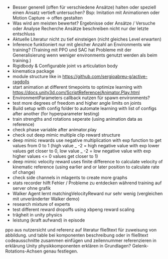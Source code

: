 - Besser generell (offen für verschiedene Ansätze) halten oder speziell einen Ansatz vertieft untersuchen? Bsp: Imitation mit Animationen oder Motion Capture -> offen gestalten
- Was wird am meisten bewertet? Ergebnisse oder Ansätze / Versuche oder Analyse Recherche Ansätze beschreiben nicht nur der letzte entschluss
- Aktuelle Literatur nicht zu tief einsteigen (nicht gleiches Level erwarten)
- Inference funktioniert nur mit gleicher Anzahl an Environments wie training? (Training mit PPO und SAC hat Probleme mit der Generalisierung wenn weniger environments genutzt werden als beim training.)
- Rigidbody & Configurable joint vs articulation body
- kinematica package
- module structure like in https://github.com/sergioabreu-g/active-ragdolls
- start animation at different timepoints to optimize learning with https://docs.unity3d.com/ScriptReference/Animator.Play.html
- EnvironmentParameters callback nutzen für spawn environments?
- test more degrees of freedom and higher angle limits on joints
- Build setup with config folder to automate learning with list of configs after another (for hyperparameter testing)
- train strengths and rotations seperate (using animation data as reference)
- check phase variable after animator.play
- check out deep mimic multiple clip reward structure
- deep mimic rewards use negative multiplication with exp function to get values from 0 to 1
  (high value _ -2 = high negative value with exp lower values get closer to 0, low value _ -2 = low negative value with exp higher values <= 0 values get closer to 1)
- deep mimic velocity reward uses finite difference to calculate velocity of kinematic reference (using earlier and or later position to calculate rate of change)
- check side channels in mlagents to create more graphs
- stats recorder hilft Fehler / Probleme zu entdecken während training auf server ohne grafik
- Walker Agent lernt matchingVelocityReward nur sehr wenig (vergleichen mit unveränderter Walker demo)
- research mixture of experts
- test different reward dropoffs using xbpeng reward scaling
- trägheit in unity physics
- leistung (kraft aufwand) in episode


ppo aus nutzersicht und referenz auf literatur
fließtext für zuweisung von abbildung. und table bei komponenten beschreibung oder in fließtext
codeausschnitte zusammen einfügen und zeilennummer referenzieren in erklärung
Unity physikkomponenten erklären in Grundlagen?
Gelenk-Rotations-Achsen genau festlegen.